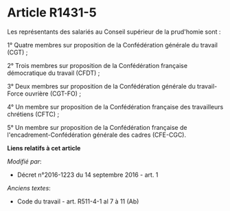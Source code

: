 # Article R1431-5

Les représentants des salariés au Conseil supérieur de la prud'homie sont :

1° Quatre membres sur proposition de la Confédération générale du travail (CGT) ;

2° Trois membres sur proposition de la Confédération française démocratique du travail (CFDT) ;

3° Deux membres sur proposition de la Confédération générale du travail-Force ouvrière (CGT-FO) ;

4° Un membre sur proposition de la Confédération française des travailleurs chrétiens (CFTC) ;

5° Un membre sur proposition de la Confédération française de l'encadrement-Confédération générale des cadres (CFE-CGC).

**Liens relatifs à cet article**

_Modifié par_:

  - Décret n°2016-1223 du 14 septembre 2016 - art. 1

_Anciens textes_:

  - Code du travail - art. R511-4-1 al 7 à 11 (Ab)
